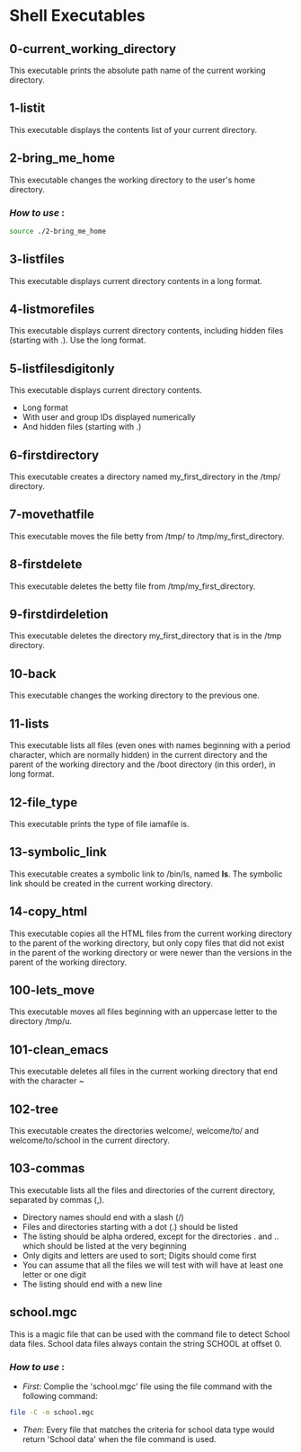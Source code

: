 # Shell Executables

## 0-current_working_directory

This executable prints the absolute path name of the current working directory.

## 1-listit

This executable displays the contents list of your current directory.

## 2-bring_me_home

This executable changes the working directory to the user's home directory.
### *How to use* :
```bash
source ./2-bring_me_home
```

## 3-listfiles

This executable displays current directory contents in a long format.

## 4-listmorefiles

This executable displays current directory contents, including hidden files (starting with .). Use the long format.

## 5-listfilesdigitonly

This executable displays current directory contents.
- Long format
- With user and group IDs displayed numerically
- And hidden files (starting with .)

## 6-firstdirectory

This executable creates a directory named my_first_directory in the /tmp/ directory.

## 7-movethatfile

This executable moves the file betty from /tmp/ to /tmp/my_first_directory.

## 8-firstdelete

This executable deletes the betty file from /tmp/my_first_directory.

## 9-firstdirdeletion

This executable deletes the directory my_first_directory that is in the /tmp directory.

## 10-back

This executable changes the working directory to the previous one.

## 11-lists

This executable lists all files (even ones with names beginning with a period character, which are normally hidden) in the current directory and the parent of the working directory and the /boot directory (in this order), in long format.

## 12-file_type

This executable prints the type of file iamafile is.

## 13-symbolic_link

This executable creates a symbolic link to /bin/ls, named __ls__. The symbolic link should be created in the current working directory.

## 14-copy_html

This executable copies all the HTML files from the current working directory to the parent of the working directory, but only copy files that did not exist in the parent of the working directory or were newer than the versions in the parent of the working directory.

## 100-lets_move

This executable moves all files beginning with an uppercase letter to the directory /tmp/u.

## 101-clean_emacs

This executable deletes all files in the current working directory that end with the character ~

## 102-tree

This executable creates the directories welcome/, welcome/to/ and welcome/to/school in the current directory.

## 103-commas

This executable lists all the files and directories of the current directory, separated by commas (,).

- Directory names should end with a slash (/)
- Files and directories starting with a dot (.) should be listed
- The listing should be alpha ordered, except for the directories . and .. which should be listed at the very beginning
- Only digits and letters are used to sort; Digits should come first
- You can assume that all the files we will test with will have at least one letter or one digit
- The listing should end with a new line

## school.mgc

This is a magic file that can be used with the command file to detect School data files. School data files always contain the string SCHOOL at offset 0.

### *How to use* :
- *First*: Complie the 'school.mgc' file using the file command with the following command:
```bash
file -C -m school.mgc
```
- *Then*: Every file that matches the criteria for school data type would return 'School data' when the file command is used.
